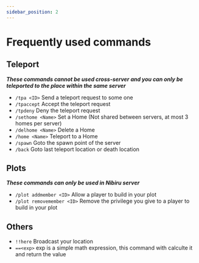 ```yaml
---
sidebar_position: 2
---
```


# Frequently used commands

## Teleport

***These commands cannot be used cross-server and you can only be teleported to the place within the same server***

- `/tpa <ID>` Send a teleport request to some one
- `/tpaccept` Accept the teleport request
- `/tpdeny` Deny the teleport request
- `/sethome <Name>` Set a Home (Not shared between servers, at most 3 homes per server)
- `/delhome <Name>` Delete a Home
- `/home <Name>` Teleport to a Home
- `/spawn` Goto the spawn point of the server
- `/back` Goto last teleport location or death location

## Plots

***These commands can only be used in Nibiru server***

- `/plot addmember <ID>` Allow a player to build in your plot
- `/plot removemember <ID>` Remove the privilege you give to a player to build in your plot

## Others

- `!!here` Broadcast your location
- `==<exp>` exp is a simple math expression, this command with calculte it and return the value
